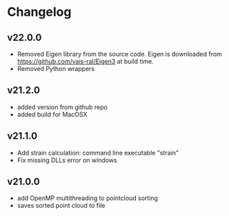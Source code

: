 # Changelog

## v22.0.0

* Removed Eigen library from the source code. Eigen is downloaded from https://github.com/vais-ral/Eigen3 at build time.
* Removed Python wrappers

## v21.2.0
* added version from github repo
* added build for MacOSX

## v21.1.0
* Add strain calculation: command line executable "strain"
* Fix missing DLLs error on windows

## v21.0.0
* add OpenMP multithreading to pointcloud sorting
* saves sorted point cloud to file


